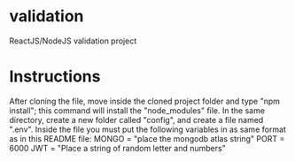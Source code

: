 # validation
ReactJS/NodeJS validation project

# Instructions
After cloning the file, move inside the cloned project folder and type "npm install"; this command will install the "node_modules" file.
In the same directory, create a new folder called "config", and create a file named ".env".
Inside the file you must put the following variables in as same format as in this README file:
MONGO = "place the mongodb atlas string"
PORT = 6000
JWT = "Place a string of random letter and numbers"
